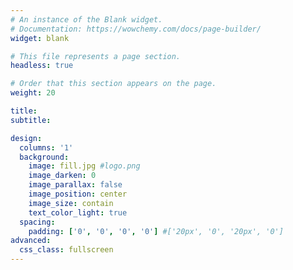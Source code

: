 ```yaml
---
# An instance of the Blank widget.
# Documentation: https://wowchemy.com/docs/page-builder/
widget: blank

# This file represents a page section.
headless: true

# Order that this section appears on the page.
weight: 20

title:
subtitle:

design:
  columns: '1'
  background:
    image: fill.jpg #logo.png
    image_darken: 0
    image_parallax: false
    image_position: center
    image_size: contain 
    text_color_light: true
  spacing:
    padding: ['0', '0', '0', '0'] #['20px', '0', '20px', '0']
advanced:
  css_class: fullscreen
---
```

